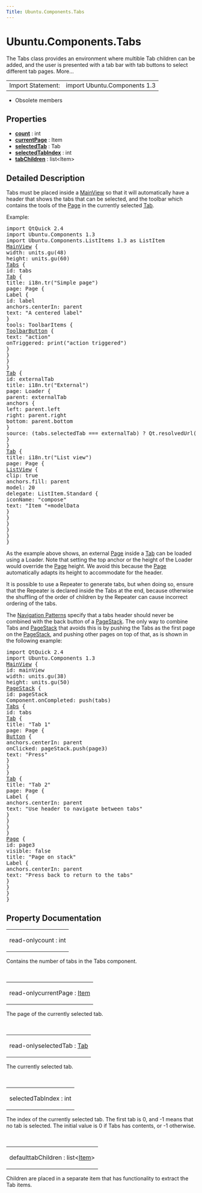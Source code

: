 ```yaml
---
Title: Ubuntu.Components.Tabs
---
```


# Ubuntu.Components.Tabs

<span class="subtitle"></span>
<!-- $$$Tabs-brief -->
<p>The Tabs class provides an environment where multible Tab children can be added, and the user is presented with a tab bar with tab buttons to select different tab pages. More...</p>
<!-- @@@Tabs -->
<table class="alignedsummary">
<tr><td class="memItemLeft rightAlign topAlign"> Import Statement:</td><td class="memItemRight bottomAlign"> import Ubuntu.Components 1.3</td></tr></table><ul>
<li>Obsolete members</li>
</ul>
<h2 id="properties">Properties</h2>
<ul>
<li class="fn"><b><b><a href="#count-prop">count</a></b></b> : int</li>
<li class="fn"><b><b><a href="#currentPage-prop">currentPage</a></b></b> : Item</li>
<li class="fn"><b><b><a href="#selectedTab-prop">selectedTab</a></b></b> : Tab</li>
<li class="fn"><b><b><a href="#selectedTabIndex-prop">selectedTabIndex</a></b></b> : int</li>
<li class="fn"><b><b><a href="#tabChildren-prop">tabChildren</a></b></b> : list&lt;Item&gt;</li>
</ul>
<!-- $$$Tabs-description -->
<h2 id="details">Detailed Description</h2>
</p>
<p>Tabs must be placed inside a <a href="Ubuntu.Components.MainView.md">MainView</a> so that it will automatically have a header that shows the tabs that can be selected, and the toolbar which contains the tools of the <a href="Ubuntu.Components.Page.md">Page</a> in the currently selected <a href="Ubuntu.Components.Tab.md">Tab</a>.</p>
<p>Example:</p>
<pre class="qml">import QtQuick 2.4
import Ubuntu.Components 1.3
import Ubuntu.Components.ListItems 1.3 as ListItem
<span class="type"><a href="Ubuntu.Components.MainView.md">MainView</a></span> {
<span class="name">width</span>: <span class="name">units</span>.<span class="name">gu</span>(<span class="number">48</span>)
<span class="name">height</span>: <span class="name">units</span>.<span class="name">gu</span>(<span class="number">60</span>)
<span class="type"><a href="#">Tabs</a></span> {
<span class="name">id</span>: <span class="name">tabs</span>
<span class="type"><a href="Ubuntu.Components.Tab.md">Tab</a></span> {
<span class="name">title</span>: <span class="name">i18n</span>.<span class="name">tr</span>(<span class="string">&quot;Simple page&quot;</span>)
<span class="name">page</span>: <span class="name">Page</span> {
<span class="type">Label</span> {
<span class="name">id</span>: <span class="name">label</span>
<span class="name">anchors</span>.centerIn: <span class="name">parent</span>
<span class="name">text</span>: <span class="string">&quot;A centered label&quot;</span>
}
<span class="name">tools</span>: <span class="name">ToolbarItems</span> {
<span class="type"><a href="Ubuntu.Components.ToolbarButton.md">ToolbarButton</a></span> {
<span class="name">text</span>: <span class="string">&quot;action&quot;</span>
<span class="name">onTriggered</span>: <span class="name">print</span>(<span class="string">&quot;action triggered&quot;</span>)
}
}
}
}
<span class="type"><a href="Ubuntu.Components.Tab.md">Tab</a></span> {
<span class="name">id</span>: <span class="name">externalTab</span>
<span class="name">title</span>: <span class="name">i18n</span>.<span class="name">tr</span>(<span class="string">&quot;External&quot;</span>)
<span class="name">page</span>: <span class="name">Loader</span> {
<span class="name">parent</span>: <span class="name">externalTab</span>
<span class="type">anchors</span> {
<span class="name">left</span>: <span class="name">parent</span>.<span class="name">left</span>
<span class="name">right</span>: <span class="name">parent</span>.<span class="name">right</span>
<span class="name">bottom</span>: <span class="name">parent</span>.<span class="name">bottom</span>
}
<span class="name">source</span>: (<span class="name">tabs</span>.<span class="name">selectedTab</span> <span class="operator">===</span> <span class="name">externalTab</span>) ? <span class="name">Qt</span>.<span class="name">resolvedUrl</span>(<span class="string">&quot;MyCustomPage.qml&quot;</span>) : <span class="string">&quot;&quot;</span>
}
}
<span class="type"><a href="Ubuntu.Components.Tab.md">Tab</a></span> {
<span class="name">title</span>: <span class="name">i18n</span>.<span class="name">tr</span>(<span class="string">&quot;List view&quot;</span>)
<span class="name">page</span>: <span class="name">Page</span> {
<span class="type"><a href="QtQuick.ListView.md">ListView</a></span> {
<span class="name">clip</span>: <span class="number">true</span>
<span class="name">anchors</span>.fill: <span class="name">parent</span>
<span class="name">model</span>: <span class="number">20</span>
<span class="name">delegate</span>: <span class="name">ListItem</span>.Standard {
<span class="name">iconName</span>: <span class="string">&quot;compose&quot;</span>
<span class="name">text</span>: <span class="string">&quot;Item &quot;</span><span class="operator">+</span><span class="name">modelData</span>
}
}
}
}
}
}</pre>
<p>As the example above shows, an external <a href="Ubuntu.Components.Page.md">Page</a> inside a <a href="Ubuntu.Components.Tab.md">Tab</a> can be loaded using a Loader. Note that setting the top anchor or the height of the Loader would override the <a href="Ubuntu.Components.Page.md">Page</a> height. We avoid this because the <a href="Ubuntu.Components.Page.md">Page</a> automatically adapts its height to accommodate for the header.</p>
<p>It is possible to use a Repeater to generate tabs, but when doing so, ensure that the Repeater is declared inside the Tabs at the end, because otherwise the shuffling of the order of children by the Repeater can cause incorrect ordering of the tabs.</p>
<p>The <a href="../design/patterns/navigation.md">Navigation Patterns</a> specify that a tabs header should never be combined with the back button of a <a href="Ubuntu.Components.PageStack.md">PageStack</a>. The only way to combine Tabs and <a href="Ubuntu.Components.PageStack.md">PageStack</a> that avoids this is by pushing the Tabs as the first page on the <a href="Ubuntu.Components.PageStack.md">PageStack</a>, and pushing other pages on top of that, as is shown in the following example:</p>
<pre class="qml">import QtQuick 2.4
import Ubuntu.Components 1.3
<span class="type"><a href="Ubuntu.Components.MainView.md">MainView</a></span> {
<span class="name">id</span>: <span class="name">mainView</span>
<span class="name">width</span>: <span class="name">units</span>.<span class="name">gu</span>(<span class="number">38</span>)
<span class="name">height</span>: <span class="name">units</span>.<span class="name">gu</span>(<span class="number">50</span>)
<span class="type"><a href="Ubuntu.Components.PageStack.md">PageStack</a></span> {
<span class="name">id</span>: <span class="name">pageStack</span>
<span class="name">Component</span>.onCompleted: <span class="name">push</span>(<span class="name">tabs</span>)
<span class="type"><a href="#">Tabs</a></span> {
<span class="name">id</span>: <span class="name">tabs</span>
<span class="type"><a href="Ubuntu.Components.Tab.md">Tab</a></span> {
<span class="name">title</span>: <span class="string">&quot;Tab 1&quot;</span>
<span class="name">page</span>: <span class="name">Page</span> {
<span class="type"><a href="Ubuntu.Components.Button.md">Button</a></span> {
<span class="name">anchors</span>.centerIn: <span class="name">parent</span>
<span class="name">onClicked</span>: <span class="name">pageStack</span>.<span class="name">push</span>(<span class="name">page3</span>)
<span class="name">text</span>: <span class="string">&quot;Press&quot;</span>
}
}
}
<span class="type"><a href="Ubuntu.Components.Tab.md">Tab</a></span> {
<span class="name">title</span>: <span class="string">&quot;Tab 2&quot;</span>
<span class="name">page</span>: <span class="name">Page</span> {
<span class="type">Label</span> {
<span class="name">anchors</span>.centerIn: <span class="name">parent</span>
<span class="name">text</span>: <span class="string">&quot;Use header to navigate between tabs&quot;</span>
}
}
}
}
<span class="type"><a href="Ubuntu.Components.Page.md">Page</a></span> {
<span class="name">id</span>: <span class="name">page3</span>
<span class="name">visible</span>: <span class="number">false</span>
<span class="name">title</span>: <span class="string">&quot;Page on stack&quot;</span>
<span class="type">Label</span> {
<span class="name">anchors</span>.centerIn: <span class="name">parent</span>
<span class="name">text</span>: <span class="string">&quot;Press back to return to the tabs&quot;</span>
}
}
}
}</pre>
<!-- @@@Tabs -->
<h2>Property Documentation</h2>
<!-- $$$count -->
<table class="qmlname"><tr valign="top" id="count-prop"><td class="tblQmlPropNode"><p><span class="qmlreadonly">read-only</span><span class="name">count</span> : <span class="type">int</span></p></td></tr></table><p>Contains the number of tabs in the Tabs component.</p>
<!-- @@@count -->
<br/>
<!-- $$$currentPage -->
<table class="qmlname"><tr valign="top" id="currentPage-prop"><td class="tblQmlPropNode"><p><span class="qmlreadonly">read-only</span><span class="name">currentPage</span> : <span class="type"><a href="QtQuick.Item.md">Item</a></span></p></td></tr></table><p>The page of the currently selected tab.</p>
<!-- @@@currentPage -->
<br/>
<!-- $$$selectedTab -->
<table class="qmlname"><tr valign="top" id="selectedTab-prop"><td class="tblQmlPropNode"><p><span class="qmlreadonly">read-only</span><span class="name">selectedTab</span> : <span class="type"><a href="Ubuntu.Components.Tab.md">Tab</a></span></p></td></tr></table><p>The currently selected tab.</p>
<!-- @@@selectedTab -->
<br/>
<!-- $$$selectedTabIndex -->
<table class="qmlname"><tr valign="top" id="selectedTabIndex-prop"><td class="tblQmlPropNode"><p><span class="name">selectedTabIndex</span> : <span class="type">int</span></p></td></tr></table><p>The index of the currently selected tab. The first tab is 0, and -1 means that no tab is selected. The initial value is 0 if Tabs has contents, or -1 otherwise.</p>
<!-- @@@selectedTabIndex -->
<br/>
<!-- $$$tabChildren -->
<table class="qmlname"><tr valign="top" id="tabChildren-prop"><td class="tblQmlPropNode"><p><span class="qmldefault">default</span><span class="name">tabChildren</span> : <span class="type">list</span>&lt;<span class="type"><a href="QtQuick.Item.md">Item</a></span>&gt;</p></td></tr></table><p>Children are placed in a separate item that has functionality to extract the Tab items.</p>
<!-- @@@tabChildren -->
<br/>
